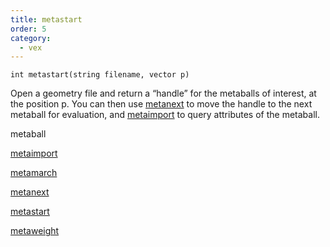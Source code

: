 ```yaml
---
title: metastart
order: 5
category:
  - vex
---
```


`int metastart(string filename, vector p)`

Open a geometry file and return a “handle” for the metaballs of
interest, at the position p. You can then use
[metanext](metanext.html "Iterate to the next metaball in the list of metaballs returned by the metastart() function.") to move the handle to the next metaball for
evaluation, and [metaimport](metaimport.html "Once you get a handle to a metaball using metastart and metanext, you
can query attributes of the metaball with metaimport.") to query attributes of the
metaball.


metaball

[metaimport](metaimport.html)

[metamarch](metamarch.html)

[metanext](metanext.html)

[metastart](metastart.html)

[metaweight](metaweight.html)

